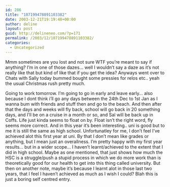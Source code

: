 ```yaml
---
id: 286
title: "107199478891103382"
date: 2003-12-21T19:19:48+00:00
author: deline
layout: post
guid: http://delineneo.com/?p=171
permalink: /2003/12/107199478891103382/
categories:
  - Uncategorized
---
```

Mmm sometimes are you lost and not sure WTF you&#8217;re meant to say if anything? I&#8217;m in one of those dazes&#8230; well I wouldn&#8217;t say a daze as it&#8217;s not really like that but kind of like that if you get the idea? Anyways went over to Chats with Sally today bummed bought some pressies for relos etc.. yeah the usual Christmas rush pretty much.
  
Going to work tomorrow. I&#8217;m going to go in early and leave early&#8230; also because I dont think i&#8217;ll go any days between the 24th Dec to 1st Jan as I wanna bum with friends and stuff then and go to the beach. And then after that the days and weeks will fly back, school will go back in 20 something days, and I&#8217;ll be on a cruise in a month or so, and Sal will be back up in Coffs. Life just kinda seems to float on by. Float isn&#8217;t the right word, fly seems more correct. And in this year it&#8217;s been interesting.. uni is good but to me it is still the same as high school. Unfortunatley for me, I don&#8217;t feel I&#8217;ve achieved alot this first year at uni. By that I don&#8217;t mean like grades or anything, but I mean just an overallness. I&#8217;m pretty happy with my first year results&#8230; but in a wider scope&#8230; I haven&#8217;t learnt/achieved to the extent that I did in high school. Maybe as one mentioned, that just shows how much the HSC is a struggle/push a stupid process in which we do more work than is theoretically good for our health to get into this thing called university. But then on another note, maybe it&#8217;s because I learnt alot in those last two years, that I feel I haven&#8217;t achieved as much as I wish I could? Blah this is just a boring self centred entry.